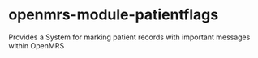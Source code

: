 openmrs-module-patientflags
===========================

Provides a System for marking patient records with important messages within OpenMRS
